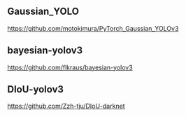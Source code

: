 ## Gaussian_YOLO
https://github.com/motokimura/PyTorch_Gaussian_YOLOv3

## bayesian-yolov3
https://github.com/flkraus/bayesian-yolov3

## DIoU-yolov3
https://github.com/Zzh-tju/DIoU-darknet